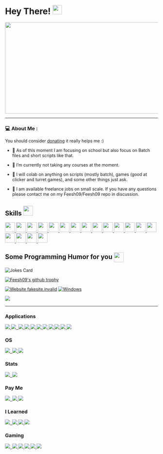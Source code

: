 <h1>
  Hey There!
  <img src="https://media.giphy.com/media/hvRJCLFzcasrR4ia7z/giphy.gif" width="30px"/>
</h1>

<div align="center">
  <img src="https://media.giphy.com/media/dWesBcTLavkZuG35MI/giphy.gif" width="600" height="300"/>
</div>

---

### 💻 About Me :
You should consider [donating](https://www.buymeacoffee.com/feesh09) it really helps me :)

- 🔭 As of this moment I am focusing on school but also focus on Batch files and short scripts like that.

- 🌱 I’m currently not taking any courses at the moment. 

- 👯 I will colab on anything on scripts (mostly batch), games (good at clicker and turret games), and some other things just ask. 

- 💬 I am available freelance jobs on small scale. If you have any questions please contact me on my Feesh09/Feesh09 repo in discussion. 

<h2> Skills <img src = "https://raw.githubusercontent.com/rahulbanerjee26/githubProfileReadmeGenerator/main/gifs/code.gif" width = 32px height=32px> </h2>
<a href= https://github.com/Feesh09?tab=repositories&q=&type=&language=python&sort= > <img width ='32px' height='32px' src ='https://raw.githubusercontent.com/rahulbanerjee26/githubAboutMeGenerator/main/icons/python.svg'> </a>
<a href= https://github.com/Feesh09?tab=repositories&q=&type=&language=javascript&sort= > <img width ='32px' height='32px' src ='https://raw.githubusercontent.com/rahulbanerjee26/githubAboutMeGenerator/main/icons/javascript.svg'> </a>
<a href= https://github.com/Feesh09?tab=repositories&q=&type=&language=c&sort= > <img width ='32px' height='32px' src ='https://raw.githubusercontent.com/rahulbanerjee26/githubAboutMeGenerator/main/icons/c.svg'> </a>
<a href= https://github.com/Feesh09?tab=repositories&q=&type=&language=html&sort= > <img width ='32px' height='32px' src ='https://raw.githubusercontent.com/rahulbanerjee26/githubAboutMeGenerator/main/icons/html.svg'> </a>
<a href= https://github.com/Feesh09?tab=repositories&q=&type=&language=css&sort= > <img width ='32px' height='32px' src ='https://raw.githubusercontent.com/rahulbanerjee26/githubAboutMeGenerator/main/icons/css.svg'> </a>
<a href= https://github.com/Feesh09?tab=repositories&q=&type=&language=java&sort= > <img width ='32px' height='32px' src ='https://raw.githubusercontent.com/rahulbanerjee26/githubAboutMeGenerator/main/icons/java.svg'> </a>
<a href= https://github.com/Feesh09?tab=repositories&q=&type=&language=bash&sort= > <img width ='32px' height='32px' src ='https://raw.githubusercontent.com/rahulbanerjee26/githubAboutMeGenerator/main/icons/bash.svg'> </a>
<a href= https://github.com/Feesh09?tab=repositories&q=&type=&language=cpp&sort= > <img width ='32px' height='32px' src ='https://raw.githubusercontent.com/rahulbanerjee26/githubAboutMeGenerator/main/icons/cpp.svg'> </a>
<a href= https://github.com/Feesh09?tab=repositories&q=&type=&language=discord&sort= > <img width ='32px' height='32px' src ='https://raw.githubusercontent.com/rahulbanerjee26/githubAboutMeGenerator/main/icons/discord.svg'> </a>
<a href= https://github.com/Feesh09?tab=repositories&q=&type=&language=github&sort= > <img width ='32px' height='32px' src ='https://raw.githubusercontent.com/rahulbanerjee26/githubAboutMeGenerator/main/icons/github.svg'> </a>
<a href= https://github.com/Feesh09?tab=repositories&q=&type=&language=git&sort= > <img width ='32px' height='32px' src ='https://raw.githubusercontent.com/rahulbanerjee26/githubAboutMeGenerator/main/icons/git.svg'> </a>
<a href= https://github.com/Feesh09?tab=repositories&q=&type=&language=google&sort= > <img width ='32px' height='32px' src ='https://raw.githubusercontent.com/rahulbanerjee26/githubAboutMeGenerator/main/icons/google.svg'> </a>
<a href= https://github.com/Feesh09?tab=repositories&q=&type=&language=linux&sort= > <img width ='32px' height='32px' src ='https://raw.githubusercontent.com/rahulbanerjee26/githubAboutMeGenerator/main/icons/linux.svg'> </a>
<a href= https://github.com/Feesh09?tab=repositories&q=&type=&language=nativescript&sort= > <img width ='32px' height='32px' src ='https://raw.githubusercontent.com/rahulbanerjee26/githubAboutMeGenerator/main/icons/nativescript.svg'> </a>
<a href= https://github.com/Feesh09?tab=repositories&q=&type=&language=spotify&sort= > <img width ='32px' height='32px' src ='https://raw.githubusercontent.com/rahulbanerjee26/githubAboutMeGenerator/main/icons/spotify.svg'> </a>
<a href= https://github.com/Feesh09?tab=repositories&q=&type=&language=stack-overflow&sort= > <img width ='32px' height='32px' src ='https://raw.githubusercontent.com/rahulbanerjee26/githubAboutMeGenerator/main/icons/stack-overflow.svg'> </a>
<a href= https://github.com/Feesh09?tab=repositories&q=&type=&language=typescript&sort= > <img width ='32px' height='32px' src ='https://raw.githubusercontent.com/rahulbanerjee26/githubAboutMeGenerator/main/icons/typescript.svg'> </a>
<a href= https://github.com/Feesh09?tab=repositories&q=&type=&language=youtube&sort= > <img width ='32px' height='32px' src ='https://raw.githubusercontent.com/rahulbanerjee26/githubAboutMeGenerator/main/icons/youtube.svg'> </a>

<h2> Some Programming Humor for you <img align ='center' src='https://raw.githubusercontent.com/rahulbanerjee26/githubProfileReadmeGenerator/main/gifs/winkFace.gif' width = '32px' height= '32px'></h2>

![Jokes Card](https://readme-jokes.vercel.app/api?theme=default)

[![Feesh09's github trophy](https://github-profile-trophy.vercel.app/?username=Feesh09&row=1)](https://github.com/Feesh09/github-profile-trophy)

[![Website fakesite.invalid](https://img.shields.io/website-up-down-green-red/http/fakesite.invalid.svg)](http://fakesite.invalid/)
[![Windows](https://svgshare.com/i/ZhY.svg)](https://svgshare.com/i/ZhY.svg)

<img src="https://forthebadge.com/images/badges/made-with-crayons.svg"/>&nbsp;

---

### Applications
<a href="https://www.w3schools.io/editor/vscode-introduction/">
<img src="https://img.shields.io/badge/Visual_Studio_Code-0078D4?style=for-the-badge&logo=visual%20studio%20code&logoColor=white"/>
</a>
<a href="https://www.torproject.org/">
<img src="https://img.shields.io/badge/Tor_Browser-7D4698?style=for-the-badge&logo=Tor-Browser&logoColor=white"/>&nbsp;
</a>
<a href="https://www.microsoft.com/en-us/edge">
<img src="https://img.shields.io/badge/Microsoft_Edge-0078D7?style=for-the-badge&logo=Microsoft-edge&logoColor=white"/>
</a>
<a href="https://www.google.com/chrome/">
<img src="https://img.shields.io/badge/Google_chrome-4285F4?style=for-the-badge&logo=Google-chrome&logoColor=white"/>
</a>
<a href="https://www.microsoft.com/store/apps/9n0dx20hk701">
<img src="https://img.shields.io/badge/windows%20terminal-4D4D4D?style=for-the-badge&logo=windows%20terminal&logoColor=white"/>
</a>
<a href="https://learn.microsoft.com/en-us/powershell/">
<img src="https://img.shields.io/badge/Powershell-2CA5E0?style=for-the-badge&logo=powershell&logoColor=white"/>
</a>
<a href="https://www.microsoft.com/">
<img src="https://img.shields.io/badge/Microsoft-666666?style=for-the-badge&logo=microsoft&logoColor=white"/>
</a>
<a href="https://www.microsoft.com/en-ww/microsoft-365/word">
<img src="https://img.shields.io/badge/Microsoft_Word-2B579A?style=for-the-badge&logo=microsoft-word&logoColor=white"/>
</a>
<a href="https://www.microsoft.com/en-us/microsoft-365/excel">
<img src="https://img.shields.io/badge/Microsoft_Excel-217346?style=for-the-badge&logo=microsoft-excel&logoColor=white"/>
</a>
<a href="https://www.blender.org/">
<img src="https://img.shields.io/badge/blender-%23F5792A.svg?style=for-the-badge&logo=blender&logoColor=white"/>
</a>
<a href="https://open.spotify.com/">
<img src="https://img.shields.io/badge/Spotify-1ED760?&style=for-the-badge&logo=spotify&logoColor=white"/>
</a>

### OS
<a href="https://www.microsoft.com/en-us/windows">
<img src="https://img.shields.io/badge/Windows-0078D6?style=for-the-badge&logo=windows&logoColor=white"/>&nbsp;
</a>
<a href="https://www.linux.org/">
<img src="https://img.shields.io/badge/Linux-FCC624?style=for-the-badge&logo=linux&logoColor=black"/>
</a>
<a href="https://www.apple.com/ios/ios-16/">
<img src="https://img.shields.io/badge/iOS-000000?style=for-the-badge&logo=ios&logoColor=white"/>
</a>

### Stats
<a href="https://github.com/Feesh09">
<img src="https://github-readme-stats.vercel.app/api/top-langs/?username=Feesh09&theme=blue-green"/>&nbsp;
</a>
<a href="https://github.com/Feesh09">
<img src="https://github-readme-stats.vercel.app/api?username=Feesh09&theme=blue-green"/>
</a>

### Pay Me
<a href="">
<img src="https://img.shields.io/badge/sponsor-30363D?style=for-the-badge&logo=GitHub-Sponsors&logoColor=#white"/>&nbsp;
</a>
<a href="">
<img src="https://img.shields.io/badge/Patreon-F96854?style=for-the-badge&logo=patreon&logoColor=white"/>
</a>
<a href="https://www.buymeacoffee.com/feesh09">
<img src="https://img.shields.io/badge/Buy_Me_A_Coffee-FFDD00?style=for-the-badge&logo=buy-me-a-coffee&logoColor=black"/>
</a>

### I Learned
<a href="https://www.youtube.com">
<img src="https://img.shields.io/badge/YouTube-FF0000?style=for-the-badge&logo=youtube&logoColor=white"/>&nbsp;
</a>
<a href="https://exercism.org/dashboard">
<img src="https://img.shields.io/badge/Exercism-009CAB?style=for-the-badge&logo=exercism&logoColor=white"/>
</a>
<a href="https://www.duolingo.com/">
<img src="https://img.shields.io/badge/Duolingo-58CC02?style=for-the-badge&logo=Duolingo&logoColor=white"/>
</a>
<a href="https://www.codecademy.com/">
<img src="https://img.shields.io/badge/Codecademy-FFF0E5?style=for-the-badge&logo=codecademy&logoColor=303347"/>
</a>

### Gaming
<a href="https://www.xbox.com/en-US">
<img src="https://img.shields.io/badge/Xbox-107C10?style=for-the-badge&logo=xbox&logoColor=white"/>&nbsp;
</a>
<a href="https://store.steampowered.com/">
<img src="https://img.shields.io/badge/Steam-000000?style=for-the-badge&logo=steam&logoColor=white"/>
</a>
<a href="https://itch.io/">
<img src="https://img.shields.io/badge/Itch.io-FA5C5C?style=for-the-badge&logo=itchdotio&logoColor=white"/>
</a>
<a href="https://store.epicgames.com/en-US/">
<img src="https://img.shields.io/badge/Epic%20Games-313131?style=for-the-badge&logo=Epic%20Games&logoColor=white"/>
</a>
<a href="https://www.counter-strike.net/">
<img src="https://img.shields.io/badge/Counter_Strike-000000?style=for-the-badge&logo=counter-strike&logoColor=white"/>
</a>
<a href="https://us.shop.battle.net/">
<img src="https://img.shields.io/badge/Battle.net-000?style=for-the-badge&logo=battle.net&logoColor=148EFF"/>
</a>
